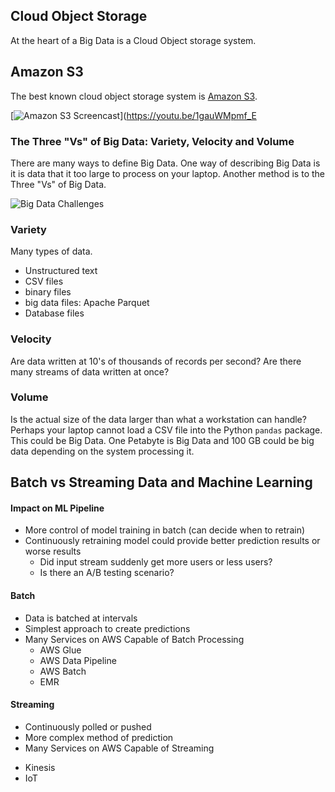 ## Cloud Object Storage

At the heart of a Big Data is a Cloud Object storage system. 

## Amazon S3

The best known cloud object storage system is [Amazon S3](https://aws.amazon.com/s3/).

[![Amazon S3 Screencast](https://img.youtube.com/vi/1gauWMpmf_E/0.jpg)](https://youtu.be/1gauWMpmf_E

### The Three "Vs" of Big Data:  Variety, Velocity and Volume

There are many ways to define Big Data.  One way of describing Big Data is it is data that it too large to process on your laptop.  Another method is to the Three "Vs" of Big Data.

![Big Data Challenges](https://user-images.githubusercontent.com/58792/54285644-98d7cd00-455f-11e9-823d-ee6fe85af26e.png)

### Variety

Many types of data.

* Unstructured text
* CSV files
* binary files
* big data files: Apache Parquet
* Database files


### Velocity

Are data written at 10's of thousands of records per second?  Are there many streams of data written at once?

### Volume

Is the actual size of the data larger than what a workstation can handle?  Perhaps your laptop cannot load a CSV file into the Python `pandas` package.  This could be Big Data.  One Petabyte is Big Data and 100 GB could be big data depending on the system processing it.

## Batch vs Streaming Data and Machine Learning

#### Impact on ML Pipeline

* More control of model training in batch (can decide when to retrain)
* Continuously retraining model could provide better prediction results or worse results
    - Did input stream suddenly get more users or less users?
    - Is there an A/B testing scenario?

#### Batch

*   Data is batched at intervals
*   Simplest approach to create predictions
*   Many Services on AWS Capable of Batch Processing
    - AWS Glue
    - AWS Data Pipeline
    - AWS Batch
    - EMR

#### Streaming

* Continuously polled or pushed
* More complex method of prediction
* Many Services on AWS Capable of Streaming
 - Kinesis
 - IoT